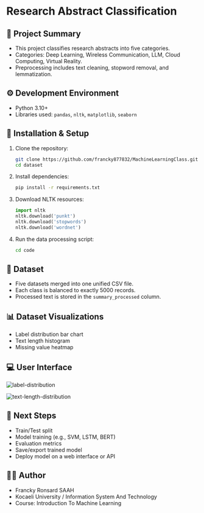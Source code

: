 
# Research Abstract Classification

## 📌 Project Summary
- This project classifies research abstracts into five categories.
- Categories: Deep Learning, Wireless Communication, LLM, Cloud Computing, Virtual Reality.
- Preprocessing includes text cleaning, stopword removal, and lemmatization.

## ⚙️ Development Environment
- Python 3.10+
- Libraries used: `pandas`, `nltk`, `matplotlib`, `seaborn`

## 🧪 Installation & Setup
1. Clone the repository:
   ```bash
   git clone https://github.com/francky877832/MachineLearningClass.git
   cd dataset
   ```

2. Install dependencies:
   ```bash
   pip install -r requirements.txt
   ```

3. Download NLTK resources:
   ```python
   import nltk
   nltk.download('punkt')
   nltk.download('stopwords')
   nltk.download('wordnet')
   ```

4. Run the data processing script:
   ```bash
   cd code
   ```

## 📁 Dataset
- Five datasets merged into one unified CSV file.
- Each class is balanced to exactly 5000 records.
- Processed text is stored in the `summary_processed` column.

## 📊 Dataset Visualizations
- Label distribution bar chart
- Text length histogram
- Missing value heatmap


## 💻 User Interface
![label-distribution](https://github.com/user-attachments/assets/42507955-27d7-4b92-a9f0-7d0e6a29ce19)

![text-length-distribution](https://github.com/user-attachments/assets/c20fbb08-3c80-41ca-ac06-3ca9ab250b04)

## 🔮 Next Steps
- Train/Test split  
- Model training (e.g., SVM, LSTM, BERT)  
- Evaluation metrics  
- Save/export trained model  
- Deploy model on a web interface or API  

## 👨‍💻 Author
- Francky Ronsard SAAH  
- Kocaeli University / Information System And Technology  
- Course: Introduction To Machine Learning
